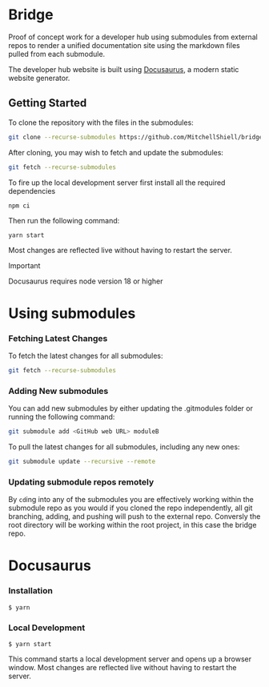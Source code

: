 # Bridge

Proof of concept work for a developer hub using submodules from external repos to render a unified documentation site using the markdown files pulled from each submodule. 

The developer hub website is built using [Docusaurus](https://docusaurus.io/), a modern static website generator.

## Getting Started

To clone the repository with the files in the submodules:

```bash
git clone --recurse-submodules https://github.com/MitchellShiell/bridge.git
```

After cloning, you may wish to fetch and update the submodules:

```bash
git fetch --recurse-submodules
```

To fire up the local development server first install all the required dependencies

```
npm ci
```

Then run the following command: 

```
yarn start
```

Most changes are reflected live without having to restart the server.

> [!IMPORTANT]  
> Docusaurus requires node version 18 or higher

# Using submodules

### Fetching Latest Changes

To fetch the latest changes for all submodules:

```bash
git fetch --recurse-submodules
```

### Adding New submodules

You can add new submodules by either updating the .gitmodules folder or running the following command:

```bash
git submodule add <GitHub web URL> moduleB
```

To pull the latest changes for all submodules, including any new ones:

```bash
git submodule update --recursive --remote
```

### Updating submodule repos remotely

By `cd`ing into any of the submodules you are effectively working within the submodule repo as you would if you cloned the repo independently, all git branching, adding, and pushing will push to the external repo. Conversly the root directory will be working within the root project, in this case the bridge repo.

# Docusaurus

### Installation

```
$ yarn
```

### Local Development

```
$ yarn start
```

This command starts a local development server and opens up a browser window. Most changes are reflected live without having to restart the server.
